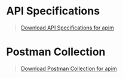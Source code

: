 # API Specifications

<!-- theme: info -->  
> [Download API Specifications for apim ](https://github.com/Fiserv/apim/files/assets/APIM-APISpecs/fts-apim-swagger.zip)


 # Postman Collection

<!-- theme: info -->  
> [Download Postman Collection for apim ](https://github.com/Fiserv/apim/files/assets/APIM-postman-collection/fts-apim-postman-collection.zip)


